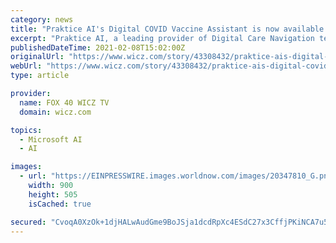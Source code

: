 ```yaml
---
category: news
title: "Praktice AI's Digital COVID Vaccine Assistant is now available on Microsoft AppSource & Azure Marketplace"
excerpt: "Praktice AI, a leading provider of Digital Care Navigation technology, has announced the addition of COVID Vaccine Assistant on the Microsoft AzureMarketplace."
publishedDateTime: 2021-02-08T15:02:00Z
originalUrl: "https://www.wicz.com/story/43308432/praktice-ais-digital-covid-vaccine-assistant-is-now-available-on-microsoft-appsource-azure-marketplace"
webUrl: "https://www.wicz.com/story/43308432/praktice-ais-digital-covid-vaccine-assistant-is-now-available-on-microsoft-appsource-azure-marketplace"
type: article

provider:
  name: FOX 40 WICZ TV
  domain: wicz.com

topics:
  - Microsoft AI
  - AI

images:
  - url: "https://EINPRESSWIRE.images.worldnow.com/images/20347810_G.png?lastEditedDate=1612776009000"
    width: 900
    height: 505
    isCached: true

secured: "CvoqA0XzOk+1djHALwAudGme9BoJSja1dcdRpXc4ESdC27x3CffjPKiNCA7u5N5lH8GjaFEKqDsMWzxEwlacDgcwDFkWGwZ3X6SDOIcf//smhSGgSpSd8N/3ubSIjtXeY+cqAXUUzhBONLiuTCmrGpUmMbxNH0zRN4PHSk0kmAJHiOPIqa4YUB0SqIeVa0SWyer6OzpnCRI2LYxZnOmXvrStYbv12cwFk9V2N8S1kkNvMdEKnOU2hK6CWNWIJ8hTmjxpkUaYbay81+JEbsUtCNwutsx5z928TYq+gst5vNPlHV/KS0TEO0vvoKmW+hID2adcLRj8X1A6lNk31EMpiAU6WQkNGzADZ6KBy26ysyQ=;uLtHJHtFnnxds9GQ/+QVCA=="
---
```


